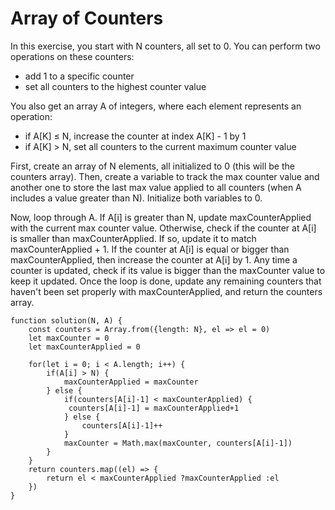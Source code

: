 # Array of Counters

In this exercise, you start with N counters, all set to 0.
You can perform two operations on these counters:
  - add 1 to a specific counter
  - set all counters to the highest counter value
    
You also get an array A of integers, where each element represents an operation:
  - if A[K] ≤ N, increase the counter at index A[K] - 1 by 1
  - if A[K] > N, set all counters to the current maximum counter value

First, create an array of N elements, all initialized to 0 (this will be the counters array).
Then, create a variable to track the max counter value and another one to store the last max value applied to all counters (when A includes a value greater than N). Initialize both variables to 0.

Now, loop through A. If A[i] is greater than N, update maxCounterApplied with the current max counter value.
Otherwise, check if the counter at A[i] is smaller than maxCounterApplied. If so, update it to match maxCounterApplied + 1. If the counter at A[i] is equal or bigger than maxCounterApplied, then increase the counter at A[i] by 1.
Any time a counter is updated, check if its value is bigger than the maxCounter value to keep it updated. 
Once the loop is done, update any remaining counters that haven't been set properly with maxCounterApplied, and return the counters array.

```
function solution(N, A) {
    const counters = Array.from({length: N}, el => el = 0)
    let maxCounter = 0
    let maxCounterApplied = 0

    for(let i = 0; i < A.length; i++) {
        if(A[i] > N) {
            maxCounterApplied = maxCounter
        } else {
            if(counters[A[i]-1] < maxCounterApplied) {
             counters[A[i]-1] = maxCounterApplied+1   
            } else {
                counters[A[i]-1]++
            }
            maxCounter = Math.max(maxCounter, counters[A[i]-1])
        }         
    }
    return counters.map((el) => {
        return el < maxCounterApplied ?maxCounterApplied :el
    })
}


```

